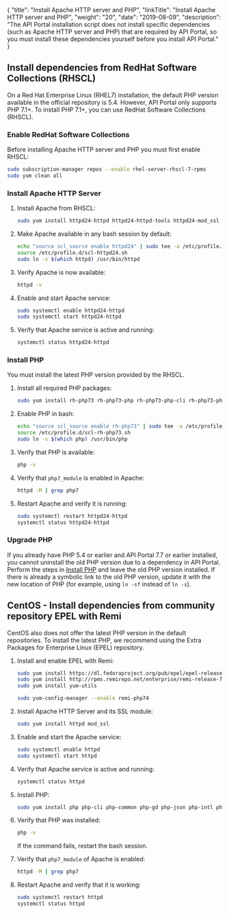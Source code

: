 {
"title": "Install Apache HTTP server and PHP",
  "linkTitle": "Install Apache HTTP server and PHP",
  "weight": "20",
  "date": "2019-08-09",
  "description": "The API Portal installation script does not install specific dependencies (such as Apache HTTP server and PHP) that are required by API Portal, so you must install these dependencies yourself before you install API Portal."
}

## Install dependencies from RedHat Software Collections (RHSCL)

On a Red Hat Enterprise Linux (RHEL7) installation, the default PHP version available in the official repository is 5.4. However, API Portal only supports PHP 7.1+. To install PHP 7.1+, you can use RedHat Software Collections (RHSCL).

### Enable RedHat Software Collections

Before installing Apache HTTP server and PHP you must first enable RHSCL:

```bash
sudo subscription-manager repos --enable rhel-server-rhscl-7-rpms
sudo yum clean all
```

### Install Apache HTTP Server

1. Install Apache from RHSCL:

   ```bash
   sudo yum install httpd24-httpd httpd24-httpd-tools httpd24-mod_ssl
   ```

2. Make Apache available in any bash session by default:

   ```bash
   echo "source scl_source enable httpd24" | sudo tee -a /etc/profile.d/scl-httpd24.sh
   source /etc/profile.d/scl-httpd24.sh
   sudo ln -s $(which httpd) /usr/bin/httpd
   ```

3. Verify Apache is now available:

   ```bash
   httpd -v
   ```

4. Enable and start Apache service:

   ```bash
   sudo systemctl enable httpd24-httpd
   sudo systemctl start httpd24-httpd
   ```

5. Verify that Apache service is active and running:

   ```bash
   systemctl status httpd24-httpd
   ```

### Install PHP

You must install the latest PHP version provided by the RHSCL.

1. Install all required PHP packages:

   ```bash
   sudo yum install rh-php73 rh-php73-php rh-php73-php-cli rh-php73-php-common rh-php73-php-gd rh-php73-php-json rh-php73-php-intl rh-php73-php-mbstring rh-php73-php-mysqlnd rh-php73-php-pdo rh-php73-php-xml rh-php73-php-zip
   ```
2. Enable PHP in bash:

   ```bash
   echo "source scl_source enable rh-php73" | sudo tee -a /etc/profile.d/scl-rh-php73.sh
   source /etc/profile.d/scl-rh-php73.sh
   sudo ln -s $(which php) /usr/bin/php
   ```
3. Verify that PHP is available:

   ```bash
   php -v
   ```
4. Verify that `php7_module` is enabled in Apache:

    ```bash
    httpd -M | grep php7
    ```

5. Restart Apache and verify it is running:

    ```bash
    sudo systemctl restart httpd24-httpd
    systemctl status httpd24-httpd
    ```

### Upgrade PHP

If you already have PHP 5.4 or earlier and API Portal 7.7 or earlier installed, you cannot uninstall the old PHP version due to a dependency in API Portal. Perform the steps in [Install PHP](#install-php) and leave the old PHP version installed. If there is already a symbolic link to the old PHP version, update it with the new location of PHP (for example, using `ln -sf` instead of `ln -s`).

## CentOS - Install dependencies from community repository EPEL with Remi

CentOS also does not offer the latest PHP version in the default repositories. To install the latest PHP, we recommend using the Extra Packages for Enterprise Linux (EPEL) repository.

1. Install and enable EPEL with Remi:

    ```bash
    sudo yum install https://dl.fedoraproject.org/pub/epel/epel-release-latest-7.noarch.rpm
    sudo yum install http://rpms.remirepo.net/enterprise/remi-release-7.rpm
    sudo yum install yum-utils

    sudo yum-config-manager --enable remi-php74
    ```
2. Install Apache HTTP Server and its SSL module:

    ```bash
    sudo yum install httpd mod_ssl
    ```
3. Enable and start the Apache service:

    ```bash
    sudo systemctl enable httpd
    sudo systemctl start httpd
    ```
4. Verify that Apache service is active and running:

   ```bash
   systemctl status httpd
   ```

5. Install PHP:

    ```bash
    sudo yum install php php-cli php-common php-gd php-json php-intl php-mbstring php-mysqlnd php-pdo php-xml php-pecl-zip
    ```

6. Verify that PHP was installed:

    ```bash
    php -v
    ```

    If the command fails, restart the bash session.
7. Verify that `php7_module` of Apache is enabled:

    ```bash
    httpd -M | grep php7
    ```
8. Restart Apache and verify that it is working:

    ```bash
    sudo systemctl restart httpd
    systemctl status httpd
    ```
